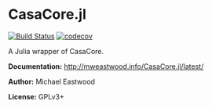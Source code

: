 # CasaCore.jl

[![Build Status](https://travis-ci.org/mweastwood/CasaCore.jl.svg?branch=master)](https://travis-ci.org/mweastwood/CasaCore.jl)
[![codecov](https://codecov.io/gh/mweastwood/CasaCore.jl/branch/master/graph/badge.svg)](https://codecov.io/gh/mweastwood/CasaCore.jl)

A Julia wrapper of CasaCore.

**Documentation:** http://mweastwood.info/CasaCore.jl/latest/

**Author:** Michael Eastwood

**License:** GPLv3+

